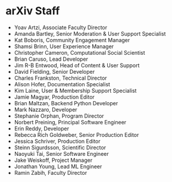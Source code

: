 # arXiv Staff

- Yoav Artzi, Associate Faculty Director
- Amanda Bartley, Senior Moderation & User Support Specialist
- Kat Boboris, Community Engagement Manager
- Shamsi Brinn, User Experience Manager
- Christopher Cameron, Computational Social Scientist
- Brian Caruso, Lead Developer
- Jim R-B Entwood, Head of Content & User Support
- David Fielding, Senior Developer
- Charles Frankston, Technical Director
- Alison Hofer, Documentation Specialist
- Kim Laine, User & Membership Support Specialist
- Jamie Magyar, Production Editor
- Brian Maltzan, Backend Python Developer
- Mark Nazzaro, Developer
- Stephanie Orphan, Program Director
- Norbert Preining, Principal Software Engineer
- Erin Reddy, Developer
- Rebecca Rich Goldweber, Senior Production Editor
- Jessica Schriver, Production Editor
- Steinn Sigurdsson, Scientific Director
- Naoyuki Tai, Senior Software Engineer
- Jake Weiskoff, Project Manager
- Jonathan Young, Lead ML Engineer
- Ramin Zabih, Faculty Director
